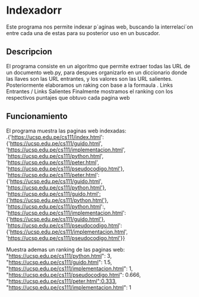 # Indexadorr
Este programa nos permite indexar p´aginas web, buscando la interrelaci´on
entre cada una de estas para su posterior uso en un buscador.
## Descripcion
El programa consiste en un algoritmo que permite extraer todas las URL de un documento web.py, para despues organizarlo en un diccionario donde las llaves son las URL entrantes, y los valores son las URL salientes. Posteriormente elaboramos un raking  con base a la formaula
. Links  Entrantes / Links Salientes
Finalmente mostramos el ranking con los respectivos puntajes que obtuvo cada pagina web
## Funcionamiento
 El programa muestra las paginas web indexadas:    
 .{'https://ucsp.edu.pe/cs111/index.html': {'https://ucsp.edu.pe/cs111/guido.html', 'https://ucsp.edu.pe/cs111/implementacion.html', 'https://ucsp.edu.pe/cs111/python.html', 'https://ucsp.edu.pe/cs111/peter.html', 'https://ucsp.edu.pe/cs111/pseudocodigo.html'}, 'https://ucsp.edu.pe/cs111/peter.html': {'https://ucsp.edu.pe/cs111/guido.html', 'https://ucsp.edu.pe/cs111/python.html'}, 'https://ucsp.edu.pe/cs111/guido.html':{'https://ucsp.edu.pe/cs111/python.html'}, 'https://ucsp.edu.pe/cs111/python.html':, 'https://ucsp.edu.pe/cs111/implementacion.html': {'https://ucsp.edu.pe/cs111/guido.html'},
 'https://ucsp.edu.pe/cs111/pseudocodigo.html': {'https://ucsp.edu.pe/cs111/implementacion.html', 'https://ucsp.edu.pe/cs111/pseudocodigo.html'}}
 
Muestra ademas un ranking de las paginas web:
"https://ucsp.edu.pe/cs111/python.html": 3,
   "https://ucsp.edu.pe/cs111/guido.html": 1.5,
   "https://ucsp.edu.pe/cs111/implementacion.html": 1,
   "https://ucsp.edu.pe/cs111/pseudocodigo.html": 0.666,
   "https://ucsp.edu.pe/cs111/peter.html":0.333,
   "https://ucsp.edu.pe/cs111/implementacion.html": 1
